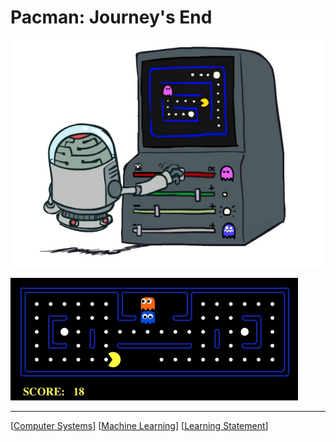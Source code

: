 # Pacman: Journey's End

![](images/ai.png)

![](images/pacman.png)

---

[[Computer Systems]]
[[Machine Learning]]
[[Learning Statement]]

[//begin]: # "Autogenerated link references for markdown compatibility"
[Computer Systems]: <Computer Systems> "System Init"
[Machine Learning]: <Machine Learning> "Proving our ways to Predictions"
[Learning Statement]: <Learning Statement> "Learning Statement"
[//end]: # "Autogenerated link references"
